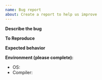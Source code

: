 ```yaml
---
name: Bug report
about: Create a report to help us improve
---
```


**Describe the bug**

**To Reproduce**

**Expected behavior**

**Environment (please complete):**

- OS:
- Compiler:

